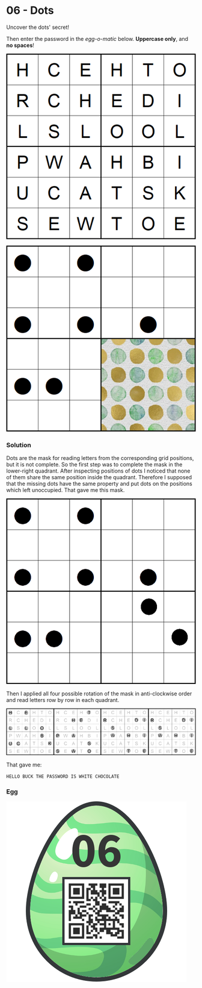# 06 - Dots

Uncover the dots' secret!

Then enter the password in the *egg-o-matic* below. **Uppercase only**, and **no spaces**!

![dots1.png](files/dots1.png "dots1.png")

![dots2.png](files/dots2.png "dots2.png")

### Solution

Dots are the mask for reading letters from the corresponding grid positions, but it is not complete. So the first step was to complete the mask in the lower-right quadrant. After inspecting positions of dots I noticed that none of them share the same position inside the quadrant. Therefore I supposed that the missing dots have the same property and put dots on the positions which left unoccupied. That gave me this mask.

![mask.png](files/mask.png "mask.png")

Then I applied all four possible rotation of the mask in anti-clockwise order and read letters row by row in each quadrant.

![password.png](files/password.png "password.png")

That gave me:

```
HELLO BUCK THE PASSWORD IS WHITE CHOCOLATE
```

### Egg

![egg.png](files/egg.png "egg.png")
